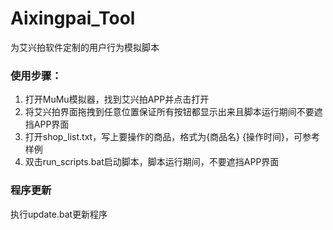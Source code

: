# Aixingpai_Tool
为艾兴拍软件定制的用户行为模拟脚本

### 使用步骤：
1. 打开MuMu模拟器，找到艾兴拍APP并点击打开
2. 将艾兴拍界面拖拽到任意位置保证所有按钮都显示出来且脚本运行期间不要遮挡APP界面
3. 打开shop_list.txt，写上要操作的商品，格式为{商品名} {操作时间}，可参考样例
4. 双击run_scripts.bat启动脚本，脚本运行期间，不要遮挡APP界面

### 程序更新
执行update.bat更新程序